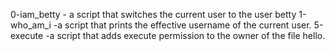 0-iam_betty -  a script that switches the current user to the user betty
1-who_am_i -a script that prints the effective username of the current user.
5-execute -a script that adds execute permission to the owner of the file hello.
